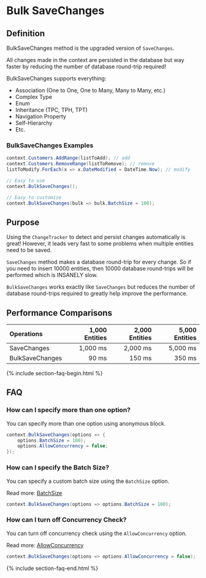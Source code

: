 # Bulk SaveChanges

## Definition

BulkSaveChanges method is the upgraded version of `SaveChanges`.

All changes made in the context are persisted in the database but way faster by reducing the number of database round-trip required!

BulkSaveChanges supports everything:

- Association (One to One, One to Many, Many to Many, etc.)
- Complex Type
- Enum
- Inheritance (TPC, TPH, TPT)
- Navigation Property
- Self-Hierarchy
- Etc.

### BulkSaveChanges Examples
```csharp
context.Customers.AddRange(listToAdd); // add
context.Customers.RemoveRange(listToRemove); // remove
listToModify.ForEach(x => x.DateModified = DateTime.Now); // modify

// Easy to use
context.BulkSaveChanges();

// Easy to customize
context.BulkSaveChanges(bulk => bulk.BatchSize = 100);
```

## Purpose
Using the `ChangeTracker` to detect and persist changes automatically is great! However, it leads very fast to some problems when multiple entities need to be saved.

`SaveChanges` method makes a database round-trip for every change. So if you need to insert 10000 entities, then 10000 database round-trips will be performed which is INSANELY slow.

`BulkSaveChanges` works exactly like `SaveChanges` but reduces the number of database round-trips required to greatly help improve the performance.

## Performance Comparisons

| Operations      | 1,000 Entities | 2,000 Entities | 5,000 Entities |
| :-------------- | -------------: | -------------: | -------------: |
| SaveChanges     | 1,000 ms       | 2,000 ms       | 5,000 ms       |
| BulkSaveChanges | 90 ms          | 150 ms         | 350 ms         |

{% include section-faq-begin.html %}
## FAQ

### How can I specify more than one option?
You can specify more than one option using anonymous block.


```csharp
context.BulkSaveChanges(options => {
	options.BatchSize = 100);
	options.AllowConcurrency = false;
});
```

### How can I specify the Batch Size?
You can specify a custom batch size using the `BatchSize` option.

Read more: [BatchSize](/batch-size)


```csharp
context.BulkSaveChanges(options => options.BatchSize = 100);
```

### How can I turn off Concurrency Check?
You can turn off concurrency check using the `AllowConcurrency` option.

Read more: [AllowConcurrency](/allow-concurrency)


```csharp
context.BulkSaveChanges(options => options.AllowConcurrency = false);
```
{% include section-faq-end.html %}
